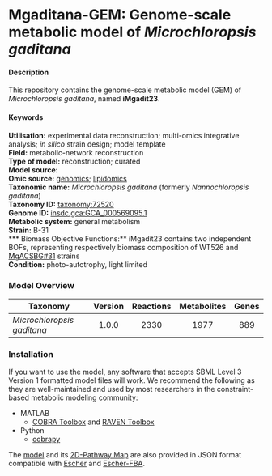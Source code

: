 # Mgaditana-GEM: Genome-scale metabolic model of _Microchloropsis gaditana_

#### Description

This repository contains the genome-scale metabolic model (GEM) of _Microchloropsis gaditana_, named **iMgadit23**.


#### Keywords

**Utilisation:** experimental data reconstruction; multi-omics integrative analysis; _in silico_ strain design; model template  
**Field:** metabolic-network reconstruction  
**Type of model:** reconstruction; curated  
**Model source:**   
**Omic source:** [genomics](https://www.ncbi.nlm.nih.gov/datasets/genome/GCA_000569095.1/); [lipidomics](https://academic.oup.com/plphys/article/185/3/815/6094630?login=false)  
**Taxonomic name:** _Microchloropsis gaditana_ (formerly _Nannochloropsis gaditana_)  
**Taxonomy ID:** [taxonomy:72520](https://identifiers.org/taxonomy:72520)  
**Genome ID:** [insdc.gca:GCA_000569095.1](https://identifiers.org/insdc.gca/GCA_000569095.1)  
**Metabolic system:** general metabolism  
**Strain:** B-31  
*** Biomass Objective Functions:** iMgadit23 contains two independent BOFs, representing respectively biomass composition of WT526 and [MgACSBG#31](https://academic.oup.com/plphys/article/185/3/815/6094630?login=false) strains  
**Condition:** photo-autotrophy, light limited  

### Model Overview

| Taxonomy | Version | Reactions | Metabolites | Genes |
| ------------- |:-------------:|:-------------:|:-------------:|:-----:|
|  _Microchloropsis gaditana_ | 1.0.0 | 2330  | 1977 | 889 |


### Installation

If you want to use the model, any software that accepts SBML Level 3 Version 1 formatted model files will work. We recommend the following as they are well-maintained and used by most researchers in the constraint-based metabolic modeling community:
* MATLAB
  * [COBRA Toolbox](https://github.com/opencobra/cobratoolbox) and [RAVEN Toolbox](https://github.com/SysBioChalmers/RAVEN)
* Python
  * [cobrapy](https://github.com/opencobra/cobrapy)

The [model](https://github.com/Total-RD/Mgaditana-GEM/model) and its [2D-Pathway Map](https://github.com/Total-RD/Mgaditana-GEM/map) are also provided in JSON format compatible with [Escher](https://escher.github.io/#/) and [Escher-FBA](https://sbrg.github.io/escher-fba/#/).